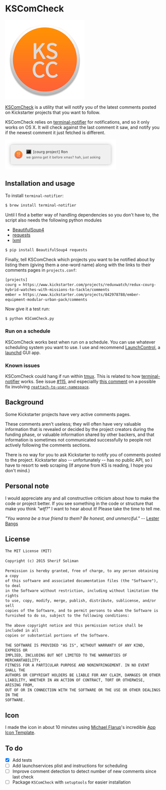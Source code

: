 # KSComCheck

![](kscc.png)

[KSComCheck][] is a utility that will notify you of the latest comments posted on Kickstarter projects that you want to follow.

[KSComCheck]: newurlsoon

KSComCheck relies on [terminal-notifier][] for notifications, and so it only works on OS X. It will check against the last comment it saw, and notify you if the newest comment it just fetched is different.

[terminal-notifier]: https://github.com/julienXX/terminal-notifier

![](screenshot.png)

## Installation and usage

To install `terminal-notifier`:

``` bash
$ brew install terminal-notifier
```

Until I find a better way of handling dependencies so you don't have to, the script also needs the following python modules

- [BeautifulSoup4](http://www.crummy.com/software/BeautifulSoup/)
- [requests](http://docs.python-requests.org/en/latest/)
- [lxml](http://lxml.de)

``` bash
$ pip install BeautifulSoup4 requests
```

Finally, tell KSComCheck which projects you want to be notified about by listing them (giving them a one-word name) along with the links to their comments pages in `projects.conf`:

```
[projects]
courg = https://www.kickstarter.com/projects/reduxwatch/redux-courg-hybrid-watches-with-missions-to-tackle/comments
ember = https://www.kickstarter.com/projects/842978788/ember-equipment-modular-urban-pack/comments
```

Now give it a test run:
``` bash
$ python KSComCheck.py
```

### Run on a schedule

KSComCheck works best when run on a schedule. You can use whatever scheduling system you want to use. I use and recommend [LaunchControl][9034-0001], a [launchd](https://developer.apple.com/library/mac/documentation/Darwin/Reference/ManPages/man8/launchd.8.html) GUI app.

[9034-0001]: http://www.soma-zone.com/LaunchControl/ "soma-zone: LaunchControl"


### Known issues

KSComCheck could hang if run within [tmux][5946-0001]. This is related to how [terminal-notifier][] works. See issue [#115](https://github.com/julienXX/terminal-notifier/issues/115), and especiallly [this comment](https://github.com/julienXX/terminal-notifier/issues/115#issuecomment-104214742) on a possible fix involving [`reattach-to-user-namespace`][5946-0002].

[5946-0001]: https://tmux.github.io/ "tmux"
[5946-0002]: https://github.com/ChrisJohnsen/tmux-MacOSX-pasteboard "ChrisJohnsen/tmux-MacOSX-pasteboard · GitHub"


## Background

Some Kickstarter projects have very active comments pages.

These comments aren't useless; they will often have very valuable information that is revealed or decided by the project creators during the funding phase, or valuable information shared by other backers, and that information is sometimes not communicated successfully to people not actively following the comments sections.

There is no way for you to ask Kickstarter to notify you of comments posted to the project. Kickstarter also -- unfortunately -- has no public API, so I have to resort to web scraping (If anyone from KS is reading, I hope you don't mind.)

## Personal note

I would appreciate any and all constructive criticism about how to make the code or project better.
If you see something in the code or structure that make you think _"wtf?"_ I want to hear about it!
Please take the time to tell me.

_"You wanna be a true friend to them? Be honest, and unmerciful."_ -- [Lester Bangs][am]

[am]: http://www.imdb.com/title/tt0181875/

## License

``` text
The MIT License (MIT)

Copyright (c) 2015 Sherif Soliman

Permission is hereby granted, free of charge, to any person obtaining a copy
of this software and associated documentation files (the "Software"), to deal
in the Software without restriction, including without limitation the rights
to use, copy, modify, merge, publish, distribute, sublicense, and/or sell
copies of the Software, and to permit persons to whom the Software is
furnished to do so, subject to the following conditions:

The above copyright notice and this permission notice shall be included in all
copies or substantial portions of the Software.

THE SOFTWARE IS PROVIDED "AS IS", WITHOUT WARRANTY OF ANY KIND, EXPRESS OR
IMPLIED, INCLUDING BUT NOT LIMITED TO THE WARRANTIES OF MERCHANTABILITY,
FITNESS FOR A PARTICULAR PURPOSE AND NONINFRINGEMENT. IN NO EVENT SHALL THE
AUTHORS OR COPYRIGHT HOLDERS BE LIABLE FOR ANY CLAIM, DAMAGES OR OTHER
LIABILITY, WHETHER IN AN ACTION OF CONTRACT, TORT OR OTHERWISE, ARISING FROM,
OUT OF OR IN CONNECTION WITH THE SOFTWARE OR THE USE OR OTHER DEALINGS IN THE
SOFTWARE.
```

## Icon

I made the icon in about 10 minutes using [Michael Flarup][]'s incredible [App Icon Template][].

[Michael Flarup]: http://www.pixelresort.com/
[App Icon Template]: http://appicontemplate.com/

## To do

- [x] Add tests
- [ ] Add launchservices plist and instructions for scheduling
- [ ] Improve comment detection to detect number of new comments since last check
- [ ] Package `KSComCheck` with `setuptools` for easier installation
